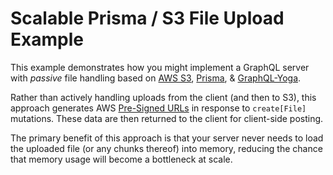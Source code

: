 # Scalable Prisma / S3 File Upload Example 

This example demonstrates how you might implement a GraphQL 
server with _passive_ file handling based on [AWS S3](https://aws.amazon.com/s3/), 
[Prisma](https://github.com/prismagraphql/prisma), & [GraphQL-Yoga](https://github.com/prismagraphql/graphql-yoga). 

Rather than actively handling uploads from the client (and then to S3), this approach generates AWS 
[Pre-Signed URLs](https://docs.aws.amazon.com/AmazonS3/latest/dev/PresignedUrlUploadObject.html) 
in response to `create[File]` mutations. These data are then returned to the client for client-side posting. 

The primary benefit of this approach is that your server never needs to load the uploaded file (or any chunks thereof) 
into 
memory, reducing the chance that memory usage will become a bottleneck at scale.  